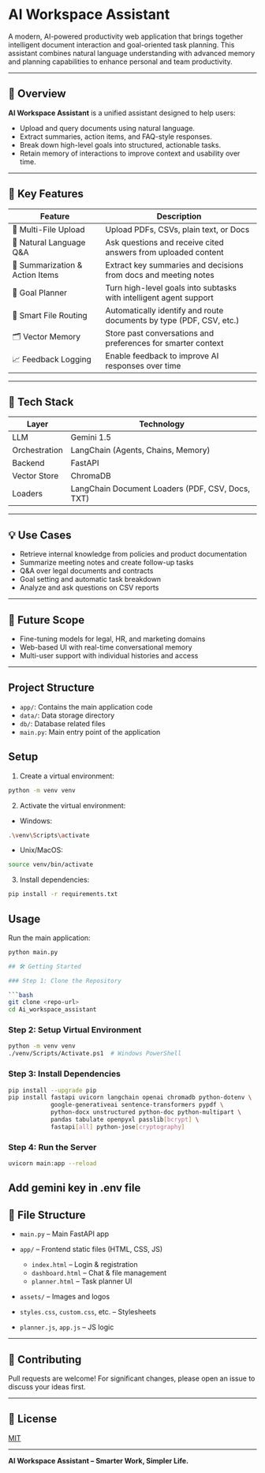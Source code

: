 # AI Workspace Assistant

A modern, AI-powered productivity web application that brings together intelligent document interaction and goal-oriented task planning. This assistant combines natural language understanding with advanced memory and planning capabilities to enhance personal and team productivity.

---

## 🚀 Overview

**AI Workspace Assistant** is a unified assistant designed to help users:

* Upload and query documents using natural language.
* Extract summaries, action items, and FAQ-style responses.
* Break down high-level goals into structured, actionable tasks.
* Retain memory of interactions to improve context and usability over time.

---

## 🎯 Key Features

| Feature                         | Description                                                         |
| ------------------------------- | ------------------------------------------------------------------- |
| 📄 Multi-File Upload            | Upload PDFs, CSVs, plain text, or Docs                              |
| 💬 Natural Language Q\&A        | Ask questions and receive cited answers from uploaded content       |
| 📑 Summarization & Action Items | Extract key summaries and decisions from docs and meeting notes     |
| 🧠 Goal Planner                 | Turn high-level goals into subtasks with intelligent agent support  |
| 🧭 Smart File Routing           | Automatically identify and route documents by type (PDF, CSV, etc.) |
| 🗂️ Vector Memory               | Store past conversations and preferences for smarter context        |
| 📈 Feedback Logging             | Enable feedback to improve AI responses over time                   |

---

## 🧠 Tech Stack

| Layer         | Technology                                       |
| ------------- | ------------------------------------------------ |
| LLM           | Gemini 1.5                                       |
| Orchestration | LangChain (Agents, Chains, Memory)               |
| Backend       | FastAPI                                          |
| Vector Store  | ChromaDB                                         |
| Loaders       | LangChain Document Loaders (PDF, CSV, Docs, TXT) |

---

## 💡 Use Cases

* Retrieve internal knowledge from policies and product documentation
* Summarize meeting notes and create follow-up tasks
* Q\&A over legal documents and contracts
* Goal setting and automatic task breakdown
* Analyze and ask questions on CSV reports

---

## 🔮 Future Scope

* Fine-tuning models for legal, HR, and marketing domains
* Web-based UI with real-time conversational memory
* Multi-user support with individual histories and access

---

## Project Structure

- `app/`: Contains the main application code
- `data/`: Data storage directory
- `db/`: Database related files
- `main.py`: Main entry point of the application

## Setup

1. Create a virtual environment:
```bash
python -m venv venv
```

2. Activate the virtual environment:
- Windows:
```bash
.\venv\Scripts\activate
```
- Unix/MacOS:
```bash
source venv/bin/activate
```

3. Install dependencies:
```bash
pip install -r requirements.txt
```

## Usage

Run the main application:
```bash
python main.py

## 🛠️ Getting Started

### Step 1: Clone the Repository

```bash
git clone <repo-url>
cd Ai_workspace_assistant
```

### Step 2: Setup Virtual Environment

```bash
python -m venv venv
./venv/Scripts/Activate.ps1  # Windows PowerShell
```

### Step 3: Install Dependencies

```bash
pip install --upgrade pip
pip install fastapi uvicorn langchain openai chromadb python-dotenv \
            google-generativeai sentence-transformers pypdf \
            python-docx unstructured python-doc python-multipart \
            pandas tabulate openpyxl passlib[bcrypt] \
            fastapi[all] python-jose[cryptography]
```

### Step 4: Run the Server

```bash
uvicorn main:app --reload
```
Add gemini key in .env file
---

## 📁 File Structure

* `main.py` – Main FastAPI app
* `app/` – Frontend static files (HTML, CSS, JS)

  * `index.html` – Login & registration
  * `dashboard.html` – Chat & file management
  * `planner.html` – Task planner UI
* `assets/` – Images and logos
* `styles.css`, `custom.css`, etc. – Stylesheets
* `planner.js`, `app.js` – JS logic


---

## 🤝 Contributing

Pull requests are welcome! For significant changes, please open an issue to discuss your ideas first.

---

## 📄 License

[MIT](LICENSE)

---

**AI Workspace Assistant – Smarter Work, Simpler Life.**
